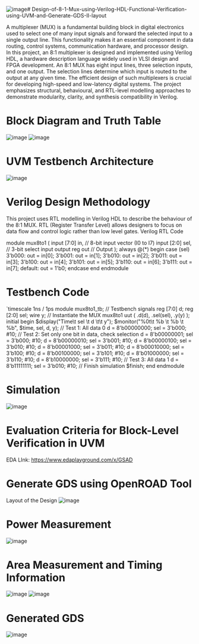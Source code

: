 ![image](https://github.com/user-attachments/assets/efed3c54-fb47-43ed-addb-d402147d4800)# Design-of-8-1-Mux-using-Verilog-HDL-Functional-Verification-using-UVM-and-Generate-GDS-II-layout

A multiplexer (MUX) is a fundamental building block in digital electronics used to select one of 
many input signals and forward the selected input to a single output line. This functionality makes it 
an essential component in data routing, control systems, communication hardware, and processor 
design. In this project, an 8:1 multiplexer is designed and implemented using Verilog HDL, a 
hardware description language widely used in VLSI design and FPGA development. 
An 8:1 MUX has eight input lines, three selection inputs, and one output. The selection lines 
determine which input is routed to the output at any given time. The efficient design of such 
multiplexers is crucial for developing high-speed and low-latency digital systems. The project 
emphasizes structural, behavioural, and RTL-level modelling approaches to demonstrate modularity, 
clarity, and synthesis compatibility in Verilog.
# Block Diagram  and Truth Table

![image](https://github.com/user-attachments/assets/25d31889-7f22-47ba-a0f9-8743142015bb)
![image](https://github.com/user-attachments/assets/e6b8603d-d5c9-4b20-a243-ddc22698a664)

# UVM Testbench Architecture
![image](https://github.com/user-attachments/assets/039d03ee-728a-4207-b5ee-54084e17f781)

# Verilog Design Methodology 

This project uses RTL modelling in Verilog HDL to describe the behaviour of the 8:1 MUX. RTL 
(Register Transfer Level) allows designers to focus on data flow and control logic rather than low
level gates. 
Verilog RTL Code 

module mux8to1 ( 
input  [7:0] in,         // 8-bit input vector (I0 to I7) 
input  [2:0] sel,        // 3-bit select input 
output reg out           // Output 
); 
always @(*) begin 
case (sel) 
3'b000: out = in[0]; 
3'b001: out = in[1]; 
3'b010: out = in[2]; 
3'b011: out = in[3]; 
3'b100: out = in[4];
3'b101: out = in[5]; 
3'b110: out = in[6]; 
3'b111: out = in[7]; 
default: out = 1'b0; 
endcase 
end 
endmodule 

# Testbench Code 
`timescale 1ns / 1ps 
module mux8to1_tb; 
// Testbench signals 
reg [7:0] d; 
reg [2:0] sel; 
wire y; 
// Instantiate the MUX 
mux8to1 uut ( 
.d(d), 
.sel(sel), 
.y(y) 
); 
initial begin 
$display("Time\t sel \t d \t\t y"); 
$monitor("%0t\t %b \t %b \t %b", $time, sel, d, y); 
// Test 1: All data 0 
d = 8'b00000000; 
sel = 3'b000; 
#10; 
// Test 2: Set only one bit in data, check selection 
d = 8'b00000001; sel = 3'b000; #10; 
d = 8'b00000010; sel = 3'b001; #10; 
d = 8'b00000100; sel = 3'b010; #10; 
d = 8'b00001000; sel = 3'b011; #10; 
d = 8'b00010000; sel = 3'b100; #10; 
d = 8'b00100000; sel = 3'b101; #10; 
d = 8'b01000000; sel = 3'b110; #10; 
d = 8'b10000000; sel = 3'b111; #10; 
// Test 3: All data 1 
d = 8'b11111111; 
sel = 3'b010; 
#10; 
// Finish simulation 
$finish; 
end 
endmodule

# Simulation  

![image](https://github.com/user-attachments/assets/f5dc958f-3d2a-4202-9a1f-717c2c3468b9)

# Evaluation Criteria for Block-Level Verification in UVM

EDA LInk: https://www.edaplayground.com/x/GSAD 

# Generate GDS using OpenROAD Tool
Layout of the Design
![image](https://github.com/user-attachments/assets/d63ee678-fb12-4d84-861c-f62c3d2000d2)

# Power Measurement
![image](https://github.com/user-attachments/assets/d4c80286-7bf1-44b2-bb53-1f93b30634c8)

# Area Measurement and Timing Information
![image](https://github.com/user-attachments/assets/8bae2fdf-d29d-4c16-a452-4a4e34ed9384)
![image](https://github.com/user-attachments/assets/1f05e542-4af8-4b10-9160-82420c2e0d66)

# Generated GDS 
![image](https://github.com/user-attachments/assets/d0102df7-b203-449e-8ddf-f16f9c82abee)





